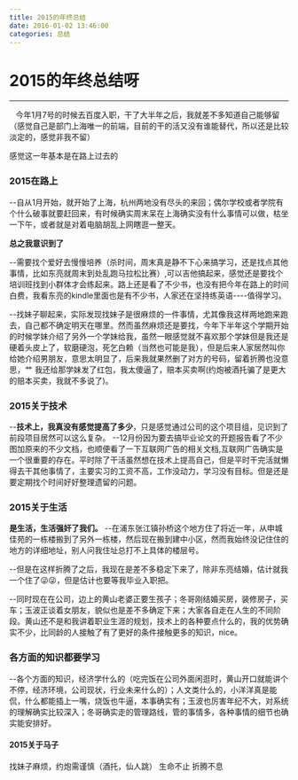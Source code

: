 ```yaml
---
title: 2015的年终总结
date: 2016-01-02 13:46:00
categories: 总结
---
```

# 2015的年终总结呀


---
  &nbsp;&nbsp;&nbsp;今年1月7号的时候去百度入职，干了大半年之后，我就差不多知道自己能够留（感觉自己是部门上海唯一的前端，目前的干的活又没有谁能替代，所以还是比较淡定的，感觉非我不留）


感觉这一年基本是在路上过去的

### 2015在路上
--自从1月开始，就开始了上海，杭州两地没有尽头的来回；偶尔学校或者学院有个什么破事就要赶回来，有时候确实周末呆在上海确实没有什么事情可以做，枯坐一下午，或者就是对着电脑胡乱上网瞎逛一整天。

**总之我意识到了**

--需要找个爱好去慢慢培养（杀时间，周末真是静不下心来搞学习，还是找点其他事情，比如东亮就周末到处乱跑马拉松比赛）,可以吉他搞起来，感觉还是要找个培训班找到小群体才会练起来。路上还是看了不少书，也没有把今年在路上的时间白费，我看东亮的kindle里面也是有不少书，人家还在坚持练英语----值得学习。

--找妹子聊起来，实际发现找妹子是很麻烦的一件事情，尤其像我这样两地跑来跑去，自己都不确定明天在哪里。然而虽然麻烦还是要找，今年下半年这个学期开始的时候学妹介绍了另外一个学妹给我，虽然一眼感觉就不喜欢那个学妹但是我还是硬着头皮上了，软磨硬泡，死乞白赖（当然也可能是我），但是后来人家居然叫你给她介绍男朋友，意思太明显了，后来我就果然删了对方的号码，留着折腾也没意思，艹 我还给那学妹发了红包，我太傻逼了，赔本买卖啊(约炮被酒托骗了是更大的赔本买卖，我就不多说了)。




### 2015关于技术
--**技术上，我真没有感觉提高了多少**，只是感觉通过公司的这个项目组，见识到了前段项目居然可以这么复杂。
--12月份因为要去搞毕业论文的开题报告看了不少图加原来的不少文档，也顺便看了一下互联网广告的相关文档,互联网广告确实是一个很重要的存在。平时除了干活虽然想在技术上提高自己，但是平时干完活就懒得去干其他事情了，主要实习的工资不高，工作没动力，学习没有目标。但是还是要定期找个时间好好整理遗留的问题。


### 2015关于生活
**是生活，生活强奸了我们。**
--在浦东张江镇孙桥这个地方住了将近一年，从申城佳苑的一栋楼搬到了另外一栋楼，然后现在搬到建中小区，然而我始终没记住住的地方的详细地址，别人问我住址总打不上具体的楼层号。

--但是在这样折腾了之后，我现在是差不多稳定下来了，除非东亮结婚，估计就我一个住了😜😜，但是估计也要等我毕业入职把。

--同时现在在公司，边上的黄山老婆正要生孩子；冬哥刚结婚买房，装修房子，买车；玉波正谈着女朋友，貌似也是差不多确定下来；大家各自走在人生的不同阶段。黄山还不是和我讲着职业生涯的规划，技术上的各种要点什么的，我的优势确实不少，比同龄的人接触了有了更好的条件接触更多的知识，nice。

### 各方面的知识都要学习
--各个方面的知识，经济学什么的（吃完饭在公司外面闲逛时，黄山开口就能讲个不停，经济环境，公司现状，行业未来什么的）；人文类什么的，小洋洋真是能侃，什么都能插上一嘴，烧饭也牛逼，本事确实有；玉波也厉害年纪不大，对系统的理解确实比较深入；冬哥确实走的管理路线，管的事情多，各种事情的细节也确实能安排好。



#### 2015关于马子
找妹子麻烦，约炮需谨慎（酒托，仙人跳）  生命不止 折腾不息










